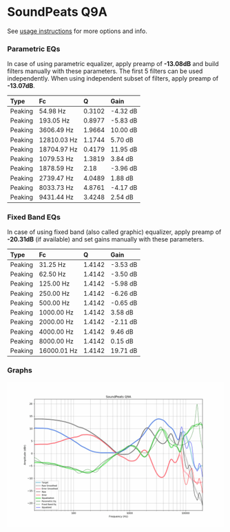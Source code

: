 # SoundPeats Q9A
See [usage instructions](https://github.com/jaakkopasanen/AutoEq#usage) for more options and info.

### Parametric EQs
In case of using parametric equalizer, apply preamp of **-13.08dB** and build filters manually
with these parameters. The first 5 filters can be used independently.
When using independent subset of filters, apply preamp of **-13.07dB**.

| Type    | Fc          |      Q | Gain     |
|:--------|:------------|:-------|:---------|
| Peaking | 54.98 Hz    | 0.3102 | -4.32 dB |
| Peaking | 193.05 Hz   | 0.8977 | -5.83 dB |
| Peaking | 3606.49 Hz  | 1.9664 | 10.00 dB |
| Peaking | 12810.03 Hz | 1.1744 | 5.70 dB  |
| Peaking | 18704.97 Hz | 0.4179 | 11.95 dB |
| Peaking | 1079.53 Hz  | 1.3819 | 3.84 dB  |
| Peaking | 1878.59 Hz  | 2.18   | -3.96 dB |
| Peaking | 2739.47 Hz  | 4.0489 | 1.88 dB  |
| Peaking | 8033.73 Hz  | 4.8761 | -4.17 dB |
| Peaking | 9431.44 Hz  | 3.4248 | 2.54 dB  |

### Fixed Band EQs
In case of using fixed band (also called graphic) equalizer, apply preamp of **-20.31dB**
(if available) and set gains manually with these parameters.

| Type    | Fc          |      Q | Gain     |
|:--------|:------------|:-------|:---------|
| Peaking | 31.25 Hz    | 1.4142 | -3.53 dB |
| Peaking | 62.50 Hz    | 1.4142 | -3.50 dB |
| Peaking | 125.00 Hz   | 1.4142 | -5.98 dB |
| Peaking | 250.00 Hz   | 1.4142 | -6.26 dB |
| Peaking | 500.00 Hz   | 1.4142 | -0.65 dB |
| Peaking | 1000.00 Hz  | 1.4142 | 3.58 dB  |
| Peaking | 2000.00 Hz  | 1.4142 | -2.11 dB |
| Peaking | 4000.00 Hz  | 1.4142 | 9.46 dB  |
| Peaking | 8000.00 Hz  | 1.4142 | 0.15 dB  |
| Peaking | 16000.01 Hz | 1.4142 | 19.71 dB |

### Graphs
![](./SoundPeats%20Q9A.png)